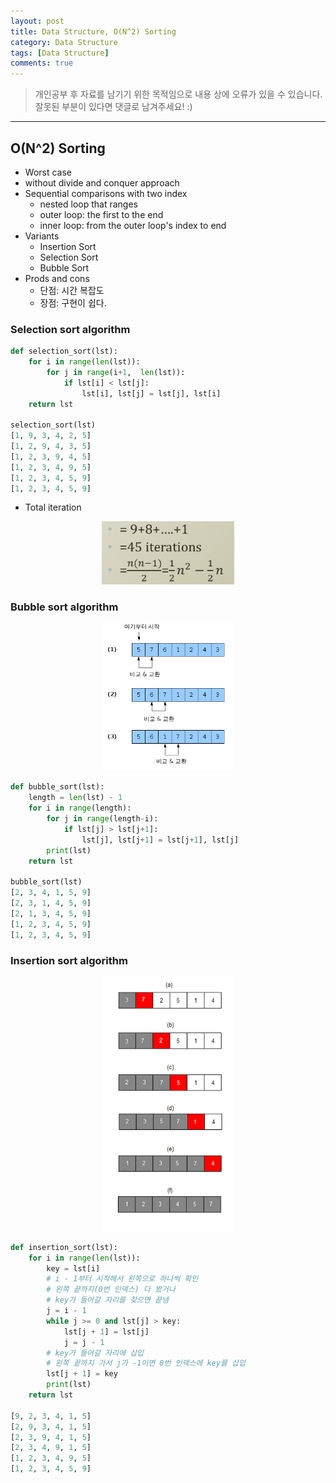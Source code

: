 ```yaml
---
layout: post
title: Data Structure, O(N^2) Sorting
category: Data Structure
tags: [Data Structure]
comments: true
---
```


> 개인공부 후 자료를 남기기 위한 목적임으로 내용 상에 오류가 있을 수 있습니다.    
잘못된 부분이 있다면 댓글로 남겨주세요! :)

<hr>

## O(N^2) Sorting

- Worst case
- without divide and conquer approach
- Sequential comparisons with two index
  - nested loop that ranges
  - outer loop: the first to the end
  - inner loop: from the outer loop's index to end
- Variants
  - Insertion Sort
  - Selection Sort
  - Bubble Sort
- Prods and cons
  - 단점: 시간 복잡도
  - 장점: 구현이 쉽다.

### Selection sort algorithm

```python
def selection_sort(lst):
    for i in range(len(lst)):
        for j in range(i+1,  len(lst)):
            if lst[i] < lst[j]:
                lst[i], lst[j] = lst[j], lst[i]
    return lst

selection_sort(lst)
[1, 9, 3, 4, 2, 5]
[1, 2, 9, 4, 3, 5]
[1, 2, 3, 9, 4, 5]
[1, 2, 3, 4, 9, 5]
[1, 2, 3, 4, 5, 9]
[1, 2, 3, 4, 5, 9]
```

- Total iteration

<center>
<figure>
<img src="/assets/post-img/DataStructure/54.png" alt="" width="50%">
</figure>
</center>


### Bubble sort algorithm

<center>
<figure>
<img src="/assets/post-img/DataStructure/55.png" alt="" width="50%">
</figure>
</center>

```python
def bubble_sort(lst):
    length = len(lst) - 1
    for i in range(length):
        for j in range(length-i):
            if lst[j] > lst[j+1]:
                lst[j], lst[j+1] = lst[j+1], lst[j]
        print(lst)
    return lst

bubble_sort(lst)
[2, 3, 4, 1, 5, 9]
[2, 3, 1, 4, 5, 9]
[2, 1, 3, 4, 5, 9]
[1, 2, 3, 4, 5, 9]
[1, 2, 3, 4, 5, 9]
```

### Insertion sort algorithm

<center>
<figure>
<img src="/assets/post-img/DataStructure/56.png" alt="" width="50%">
</figure>
</center>

```python
def insertion_sort(lst):
    for i in range(len(lst)):
        key = lst[i]
        # i - 1부터 시작해서 왼쪽으로 하나씩 확인
        # 왼쪽 끝까지(0번 인덱스) 다 봤거나
        # key가 들어갈 자리를 찾으면 끝냄
        j = i - 1
        while j >= 0 and lst[j] > key:
            lst[j + 1] = lst[j]
            j = j - 1
        # key가 들어갈 자리에 삽입
        # 왼쪽 끝까지 가서 j가 -1이면 0번 인덱스에 key를 삽입
        lst[j + 1] = key
        print(lst)
    return lst

[9, 2, 3, 4, 1, 5]
[2, 9, 3, 4, 1, 5]
[2, 3, 9, 4, 1, 5]
[2, 3, 4, 9, 1, 5]
[1, 2, 3, 4, 9, 5]
[1, 2, 3, 4, 5, 9]
```
